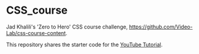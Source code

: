 # CSS_course
Jad Khalili's 'Zero to Hero' CSS course challenge, https://github.com/Video-Lab/css-course-content.

This repository shares the starter code for the [YouTube Tutorial](https://youtu.be/1Rs2ND1ryYc). 
